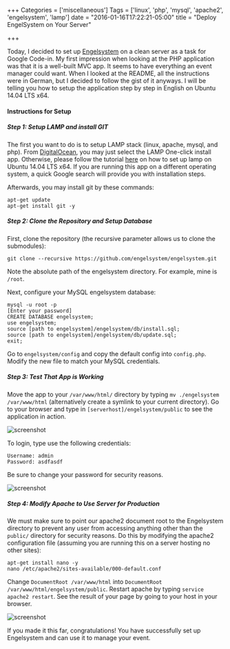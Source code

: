 +++
Categories = ['miscellaneous']
Tags = ['linux', 'php', 'mysql', 'apache2', 'engelsystem', 'lamp']
date = "2016-01-16T17:22:21-05:00"
title = "Deploy EngelSystem on Your Server"

+++

Today, I decided to set up [Engelsystem](https://github.com/engelsystem/engelsystem) on a clean server as a task for Google Code-in. My first impression when looking at the PHP application was that it is a well-built MVC app. It seems to have everything an event manager could want. When I looked at the README, all the instructions were in German, but I decided to follow the gist of it anyways. I will be telling you how to setup the application step by step in English on Ubuntu 14.04 LTS x64.  

#### Instructions for Setup

##### Step 1: Setup LAMP and install GIT
The first you want to do is to setup LAMP stack (linux, apache, mysql, and php). From [DigitalOcean](http://digitalocean.com), you may just select the LAMP One-click install app. Otherwise, please follow the tutorial [here](https://www.digitalocean.com/community/tutorials/how-to-install-linux-apache-mysql-php-lamp-stack-on-ubuntu-14-04) on how to set up lamp on Ubuntu 14.04 LTS x64. If you are running this app on a different operating system, a quick Google search will provide you with installation steps.  

Afterwards, you may install git by these commands:
```
apt-get update
apt-get install git -y
```

##### Step 2: Clone the Repository and Setup Database
First, clone the repository (the recursive parameter allows us to clone the submodules):  
```
git clone --recursive https://github.com/engelsystem/engelsystem.git
```  

Note the absolute path of the engelsystem directory. For example, mine is `/root`.  

Next, configure your MySQL engelsystem database:  
```
mysql -u root -p
[Enter your password]
CREATE DATABASE engelsystem;
use engelsystem;
source [path to engelsystem]/engelsystem/db/install.sql;
source [path to engelsystem]/engelsystem/db/update.sql;
exit;
```

Go to `engelsystem/config` and copy the default config into `config.php`. Modify the new file to match your MySQL credentials.  

##### Step 3: Test That App is Working
Move the app to your `/var/www/html/` directory by typing `mv ./engelsystem /var/www/html` (alternatively create a symlink to your current directory). Go to your browser and type in `[serverhost]/engelsystem/public` to see the application in action.  

![screenshot](../engelsystem/firsttimerun.jpg)  

To login, type use the following credentials:  
```
Username: admin
Password: asdfasdf
```

Be sure to change your password for security reasons.  

![screenshot](../engelsystem/loggedin.png)  


##### Step 4: Modify Apache to Use Server for Production
We must make sure to point our apache2 document root to the Engelsystem directory to prevent any user from accessing anything other than the `public/` directory for security reasons. Do this by modifying the apache2 configuration file (assuming you are running this on a server hosting no other sites):  
```
apt-get install nano -y
nano /etc/apache2/sites-available/000-default.conf

```

Change `DocumentRoot /var/www/html` into `DocumentRoot /var/www/html/engelsystem/public`. Restart apache by typing `service apache2 restart`. See the result of your page by going to your host in your browser.    

![screenshot](../engelsystem/changehost.png)  

If you made it this far, congratulations! You have successfully set up Engelsystem and can use it to manage your event.  
